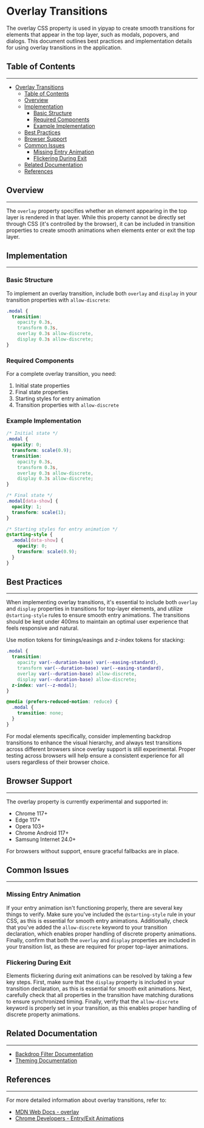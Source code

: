 # Overlay Transitions

The overlay CSS property is used in yipyap to create smooth transitions for elements that appear in the top layer, such as modals, popovers, and dialogs. This document outlines best practices and implementation details for using overlay transitions in the application.

## Table of Contents

---

- [Overlay Transitions](#overlay-transitions)
  - [Table of Contents](#table-of-contents)
  - [Overview](#overview)
  - [Implementation](#implementation)
    - [Basic Structure](#basic-structure)
    - [Required Components](#required-components)
    - [Example Implementation](#example-implementation)
  - [Best Practices](#best-practices)
  - [Browser Support](#browser-support)
  - [Common Issues](#common-issues)
    - [Missing Entry Animation](#missing-entry-animation)
    - [Flickering During Exit](#flickering-during-exit)
  - [Related Documentation](#related-documentation)
  - [References](#references)

## Overview

---

The `overlay` property specifies whether an element appearing in the top layer is rendered in that layer. While this property cannot be directly set through CSS (it's controlled by the browser), it can be included in transition properties to create smooth animations when elements enter or exit the top layer.

## Implementation

---

### Basic Structure

To implement an overlay transition, include both `overlay` and `display` in your transition properties with `allow-discrete`:

```css
.modal {
  transition:
    opacity 0.3s,
    transform 0.3s,
    overlay 0.3s allow-discrete,
    display 0.3s allow-discrete;
}
```

### Required Components

For a complete overlay transition, you need:

1. Initial state properties
2. Final state properties
3. Starting styles for entry animation
4. Transition properties with `allow-discrete`

### Example Implementation

```css
/* Initial state */
.modal {
  opacity: 0;
  transform: scale(0.9);
  transition:
    opacity 0.3s,
    transform 0.3s,
    overlay 0.3s allow-discrete,
    display 0.3s allow-discrete;
}

/* Final state */
.modal[data-show] {
  opacity: 1;
  transform: scale(1);
}

/* Starting styles for entry animation */
@starting-style {
  .modal[data-show] {
    opacity: 0;
    transform: scale(0.9);
  }
}
```

## Best Practices

---

When implementing overlay transitions, it's essential to include both `overlay` and `display` properties in transitions for top-layer elements, and utilize `@starting-style` rules to ensure smooth entry animations. The transitions should be kept under 400ms to maintain an optimal user experience that feels responsive and natural.

Use motion tokens for timings/easings and z-index tokens for stacking:

```css
.modal {
  transition:
    opacity var(--duration-base) var(--easing-standard),
    transform var(--duration-base) var(--easing-standard),
    overlay var(--duration-base) allow-discrete,
    display var(--duration-base) allow-discrete;
  z-index: var(--z-modal);
}

@media (prefers-reduced-motion: reduce) {
  .modal {
    transition: none;
  }
}
```

For modal elements specifically, consider implementing backdrop transitions to enhance the visual hierarchy, and always test transitions across different browsers since overlay support is still experimental. Proper testing across browsers will help ensure a consistent experience for all users regardless of their browser choice.

## Browser Support

---

The overlay property is currently experimental and supported in:

- Chrome 117+
- Edge 117+
- Opera 103+
- Chrome Android 117+
- Samsung Internet 24.0+

For browsers without support, ensure graceful fallbacks are in place.

## Common Issues

---

### Missing Entry Animation

If your entry animation isn't functioning properly, there are several key things to verify. Make sure you've included the `@starting-style` rule in your CSS, as this is essential for smooth entry animations. Additionally, check that you've added the `allow-discrete` keyword to your transition declaration, which enables proper handling of discrete property animations. Finally, confirm that both the `overlay` and `display` properties are included in your transition list, as these are required for proper top-layer animations.

### Flickering During Exit

Elements flickering during exit animations can be resolved by taking a few key steps. First, make sure that the `display` property is included in your transition declaration, as this is essential for smooth exit animations. Next, carefully check that all properties in the transition have matching durations to ensure synchronized timing. Finally, verify that the `allow-discrete` keyword is properly set in your transition, as this enables proper handling of discrete property animations.

## Related Documentation

---

- [Backdrop Filter Documentation](backdrop-filter.md)
- [Theming Documentation](theming.md)

## References

---

For more detailed information about overlay transitions, refer to:

- [MDN Web Docs - overlay](https://developer.mozilla.org/en-US/docs/Web/CSS/overlay)
- [Chrome Developers - Entry/Exit Animations](https://developer.chrome.com/blog/entry-exit-animations/)
